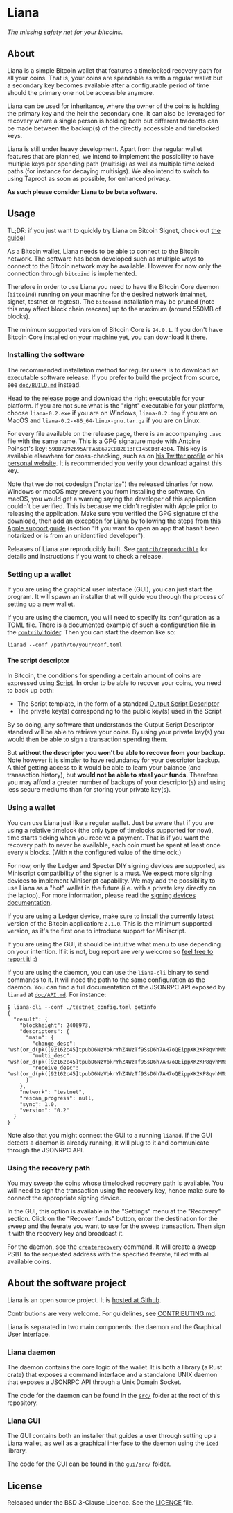 # Liana

*The missing safety net for your bitcoins*.


## About

Liana is a simple Bitcoin wallet that features a timelocked recovery path for all your coins. That
is, your coins are spendable as with a regular wallet but a secondary key becomes available after a
configurable period of time should the primary one not be accessible anymore.

Liana can be used for inheritance, where the owner of the coins is holding the primary key and the
heir the secondary one. It can also be leveraged for recovery where a single person is holding both
but different tradeoffs can be made between the backup(s) of the directly accessible and timelocked
keys.

Liana is still under heavy development. Apart from the regular wallet features that are planned, we
intend to implement the possibility to have multiple keys per spending path (multisig) as well as
multiple timelocked paths (for instance for decaying multisigs). We also intend to switch to using
Taproot as soon as possible, for enhanced privacy.

**As such please consider Liana to be beta software.**


## Usage

TL;DR: if you just want to quickly try Liana on Bitcoin Signet, check out [the guide](doc/TRY.md)!

As a Bitcoin wallet, Liana needs to be able to connect to the Bitcoin network. The software has been
developed such as multiple ways to connect to the Bitcoin network may be available. However for now
only the connection through `bitcoind` is implemented.

Therefore in order to use Liana you need to have the Bitcoin Core daemon (`bitcoind`) running on your machine for the
desired network (mainnet, signet, testnet or regtest). The `bitcoind` installation may be pruned (note this may affect block chain
rescans) up to the maximum (around 550MB of blocks).

The minimum supported version of Bitcoin Core is `24.0.1`. If you don't have Bitcoin Core installed on
your machine yet, you can download it [there](https://bitcoincore.org/en/download/).

### Installing the software

The recommended installation method for regular users is to download an executable software release. If you prefer to
build the project from source, see [`doc/BUILD.md`](doc/BUILD.md) instead.

Head to the [release page](https://github.com/wizardsardine/liana/releases) and download the right
executable for your platform. If you are not sure what is the "right" executable for your platform,
choose `liana-0.2.exe` if you are on Windows, `liana-0.2.dmg` if you are on MacOS and
`liana-0.2-x86_64-linux-gnu.tar.gz` if you are on Linux.

For every file available on the release page, there is an accompanying `.asc` file with the same
name. This is a GPG signature made with Antoine Poinsot's key:
`590B7292695AFFA5B672CBB2E13FC145CD3F4304`. This key is available elsewhere for cross-checking, such
as on [his Twitter profile](https://twitter.com/darosior) or his [personal
website](http://download.darosior.ninja/darosior.pub). It is recommended you verify your download
against this key.

Note that we do not codesign ("notarize") the released binaries for now. Windows or macOS may
prevent you from installing the software. On macOS, you would get a warning saying the developer of
this application couldn't be verified. This is because we didn't register with Apple prior to
releasing the application. Make sure you verified the GPG signature of the download, then add an
exception for Liana by following the steps from [this Apple support
guide](https://support.apple.com/en-us/HT202491) (section "If you want to open an app that hasn’t
been notarized or is from an unidentified developer").

Releases of Liana are reproducibly built. See [`contrib/reproducible`](contrib/reproducible) for
details and instructions if you want to check a release.

### Setting up a wallet

If you are using the graphical user interface (GUI), you can just start the program. It will spawn an installer that will guide
you through the process of setting up a new wallet.

If you are using the daemon, you will need to specify its configuration as a TOML file. There is a
documented example of such a configuration file in the [`contrib/` folder](contrib/lianad_config_example.toml).
Then you can start the daemon like so:
```
lianad --conf /path/to/your/conf.toml
```
#### The script descriptor

In Bitcoin, the conditions for spending a certain amount of coins are expressed using
[Script](https://en.bitcoin.it/wiki/Script). In order to be able to recover your coins, you need to
back up both:
- The Script template, in the form of a standard [Output Script
  Descriptor](https://github.com/bitcoin/bips/blob/master/bip-0380.mediawiki)
- The private key(s) corresponding to the public key(s) used in the Script

By so doing, any software that understands the Output Script Descriptor standard will be able to
retrieve your coins. By using your private key(s) you would then be able to sign a transaction spending
them.

But **without the descriptor you won't be able to recover from your backup**. Note however it is
simpler to have redundancy for your descriptor backup. A thief getting access to it would be able to
learn your balance (and transaction history), but **would not be able to steal your funds**.
Therefore you may afford a greater number of backups of your descriptor(s) and using less secure
mediums than for storing your private key(s).


### Using a wallet

You can use Liana just like a regular wallet. Just be aware that if you are using a relative
timelock (the only type of timelocks supported for now), time starts ticking when you receive a
payment. That is if you want the recovery path to never be available, each coin must be spent
at least once every `N` blocks. (With `N` the configured value of the timelock.)

For now, only the Ledger and Specter DIY signing devices are supported, as Miniscript compatibility
of the signer is a must. We expect more signing devices to implement Miniscript capability. We may
add the possibility to use Liana as a "hot" wallet in the future (i.e. with a private key directly
on the laptop). For more information, please read the
[signing devices documentation](./doc/signing_devices.md).

If you are using a Ledger device, make sure to install the currently latest version of the Bitcoin
application: `2.1.0`. This is the minimum supported version, as it's the first one to introduce
support for Miniscript.

If you are using the GUI, it should be intuitive what menu to use depending on your intention. If it
is not, bug report are very welcome so [feel free to report it](https://github.com/wizardsardine/liana/issues)! :)

If you are using the daemon, you can use the `liana-cli` binary to send commands to it. It will need
the path to the same configuration as the daemon. You can find a full documentation of the JSONRPC
API exposed by `lianad` at [`doc/API.md`](doc/API.md). For instance:
```
$ liana-cli --conf ./testnet_config.toml getinfo
{
  "result": {
    "blockheight": 2406973,
    "descriptors": {
      "main": {
        "change_desc": "wsh(or_d(pk([92162c45]tpubD6NzVbkrYhZ4WzTf9SsD6h7AH7oQEippXK2KP8qvhMMqFoNeN5YFVi7vRyeRSDGtgd2bPyMxUNmHui8t5yCgszxPPxMafu1VVzDpg9aruYW/1/*),and_v(v:pkh(tpubD6NzVbkrYhZ4Wdgu2yfdmrce5g4fiH1ZLmKhewsnNKupbi4sxjH1ZVAorkBLWSkhsjhg8kiq8C4BrBjMy3SjAKDyDdbuvUa1ToAHbiR98js/1/*),older(2))))#5rx53ql7",
        "multi_desc": "wsh(or_d(pk([92162c45]tpubD6NzVbkrYhZ4WzTf9SsD6h7AH7oQEippXK2KP8qvhMMqFoNeN5YFVi7vRyeRSDGtgd2bPyMxUNmHui8t5yCgszxPPxMafu1VVzDpg9aruYW/<0;1>/*),and_v(v:pkh(tpubD6NzVbkrYhZ4Wdgu2yfdmrce5g4fiH1ZLmKhewsnNKupbi4sxjH1ZVAorkBLWSkhsjhg8kiq8C4BrBjMy3SjAKDyDdbuvUa1ToAHbiR98js/<0;1>/*),older(2))))#uact7s3g",
        "receive_desc": "wsh(or_d(pk([92162c45]tpubD6NzVbkrYhZ4WzTf9SsD6h7AH7oQEippXK2KP8qvhMMqFoNeN5YFVi7vRyeRSDGtgd2bPyMxUNmHui8t5yCgszxPPxMafu1VVzDpg9aruYW/0/*),and_v(v:pkh(tpubD6NzVbkrYhZ4Wdgu2yfdmrce5g4fiH1ZLmKhewsnNKupbi4sxjH1ZVAorkBLWSkhsjhg8kiq8C4BrBjMy3SjAKDyDdbuvUa1ToAHbiR98js/0/*),older(2))))#d693mvvd"
      }
    },
    "network": "testnet",
    "rescan_progress": null,
    "sync": 1.0,
    "version": "0.2"
  }
}
```

Note also that you might connect the GUI to a running `lianad`. If the GUI detects a daemon is
already running, it will plug to it and communicate through the JSONRPC API.


### Using the recovery path

You may sweep the coins whose timelocked recovery path is available. You will need to sign the
transaction using the recovery key, hence make sure to connect the appropriate signing device.

In the GUI, this option is available in the "Settings" menu at the "Recovery" section. Click on the
"Recover funds" button, enter the destination for the sweep and the feerate you want to use for the
sweep transaction. Then sign it with the recovery key and broadcast it.

For the daemon, see the [`createrecovery`](doc/API.md#createrecovery) command. It will create a
sweep PSBT to the requested address with the specified feerate, filled with all available coins.


## About the software project

Liana is an open source project. It is [hosted at Github](https://github.com/wizardsardine/liana).

Contributions are very welcome. For guidelines, see [CONTRIBUTING.md](CONTRIBUTING.md).

Liana is separated in two main components: the daemon and the Graphical User Interface.

### Liana daemon

The daemon contains the core logic of the wallet. It is both a library (a Rust crate) that exposes a
command interface and a standalone UNIX daemon that exposes a JSONRPC API through a Unix Domain
Socket.

The code for the daemon can be found in the [`src/`](src/) folder at the root of this repository.

### Liana GUI

The GUI contains both an installer that guides a user through setting up a Liana wallet, as well as
a graphical interface to the daemon using the [`iced`](https://github.com/iced-rs/iced/) library.

The code for the GUI can be found in the [`gui/src/`](gui/src) folder.

## License

Released under the BSD 3-Clause Licence. See the [LICENCE](LICENCE) file.
